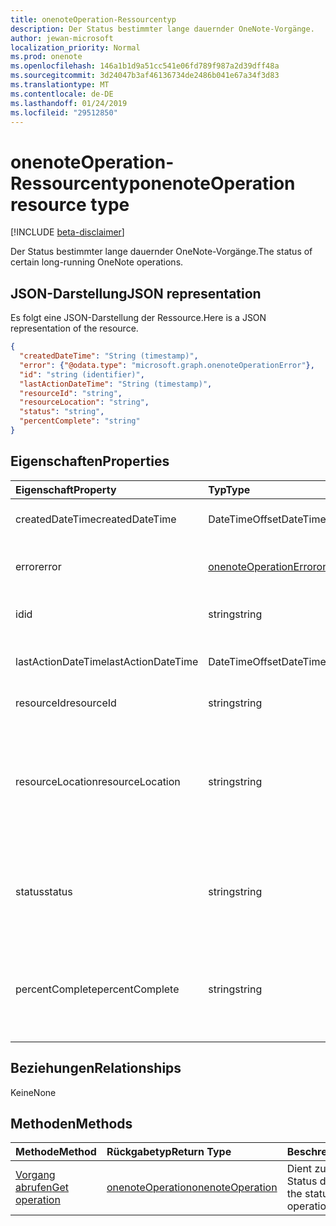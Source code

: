 ```yaml
---
title: onenoteOperation-Ressourcentyp
description: Der Status bestimmter lange dauernder OneNote-Vorgänge.
author: jewan-microsoft
localization_priority: Normal
ms.prod: onenote
ms.openlocfilehash: 146a1b1d9a51cc541e06fd789f987a2d39dff48a
ms.sourcegitcommit: 3d24047b3af46136734de2486b041e67a34f3d83
ms.translationtype: MT
ms.contentlocale: de-DE
ms.lasthandoff: 01/24/2019
ms.locfileid: "29512850"
---
```

# <a name="onenoteoperation-resource-type"></a><span data-ttu-id="861b8-103">onenoteOperation-Ressourcentyp</span><span class="sxs-lookup"><span data-stu-id="861b8-103">onenoteOperation resource type</span></span>

[!INCLUDE [beta-disclaimer](../../includes/beta-disclaimer.md)]

<span data-ttu-id="861b8-104">Der Status bestimmter lange dauernder OneNote-Vorgänge.</span><span class="sxs-lookup"><span data-stu-id="861b8-104">The status of certain long-running OneNote operations.</span></span>

## <a name="json-representation"></a><span data-ttu-id="861b8-105">JSON-Darstellung</span><span class="sxs-lookup"><span data-stu-id="861b8-105">JSON representation</span></span>

<span data-ttu-id="861b8-106">Es folgt eine JSON-Darstellung der Ressource.</span><span class="sxs-lookup"><span data-stu-id="861b8-106">Here is a JSON representation of the resource.</span></span>

<!-- {
  "blockType": "resource",
  "optionalProperties": [

  ],
  "@odata.type": "microsoft.graph.onenoteOperation"
}-->

```json
{
  "createdDateTime": "String (timestamp)",
  "error": {"@odata.type": "microsoft.graph.onenoteOperationError"},
  "id": "string (identifier)",
  "lastActionDateTime": "String (timestamp)",
  "resourceId": "string",
  "resourceLocation": "string",
  "status": "string",
  "percentComplete": "string"
}

```
## <a name="properties"></a><span data-ttu-id="861b8-107">Eigenschaften</span><span class="sxs-lookup"><span data-stu-id="861b8-107">Properties</span></span>
| <span data-ttu-id="861b8-108">Eigenschaft</span><span class="sxs-lookup"><span data-stu-id="861b8-108">Property</span></span>     | <span data-ttu-id="861b8-109">Typ</span><span class="sxs-lookup"><span data-stu-id="861b8-109">Type</span></span>   |<span data-ttu-id="861b8-110">Beschreibung</span><span class="sxs-lookup"><span data-stu-id="861b8-110">Description</span></span>|
|:---------------|:--------|:----------|
|<span data-ttu-id="861b8-111">createdDateTime</span><span class="sxs-lookup"><span data-stu-id="861b8-111">createdDateTime</span></span>| <span data-ttu-id="861b8-112">DateTimeOffset</span><span class="sxs-lookup"><span data-stu-id="861b8-112">DateTimeOffset</span></span> |<span data-ttu-id="861b8-113">Die Startzeit des Vorgangs.</span><span class="sxs-lookup"><span data-stu-id="861b8-113">The start time of the operation.</span></span>|
|<span data-ttu-id="861b8-114">error</span><span class="sxs-lookup"><span data-stu-id="861b8-114">error</span></span>|[<span data-ttu-id="861b8-115">onenoteOperationError</span><span class="sxs-lookup"><span data-stu-id="861b8-115">onenoteOperationError</span></span>](onenoteoperationerror.md)|<span data-ttu-id="861b8-116">Der Fehler, der vom Vorgang zurückgegeben wird.</span><span class="sxs-lookup"><span data-stu-id="861b8-116">The error returned by the operation.</span></span>|
|<span data-ttu-id="861b8-117">id</span><span class="sxs-lookup"><span data-stu-id="861b8-117">id</span></span>|<span data-ttu-id="861b8-118">string</span><span class="sxs-lookup"><span data-stu-id="861b8-118">string</span></span>|<span data-ttu-id="861b8-119">Die Vorgangs-ID. Schreibgeschützt.</span><span class="sxs-lookup"><span data-stu-id="861b8-119">The operation id. Read-only.</span></span>|
|<span data-ttu-id="861b8-120">lastActionDateTime</span><span class="sxs-lookup"><span data-stu-id="861b8-120">lastActionDateTime</span></span>| <span data-ttu-id="861b8-121">DateTimeOffset</span><span class="sxs-lookup"><span data-stu-id="861b8-121">DateTimeOffset</span></span> |<span data-ttu-id="861b8-122">Der Zeitpunkt der letzten Aktion des Vorgangs.</span><span class="sxs-lookup"><span data-stu-id="861b8-122">The time of the last action of the operation.</span></span>|
|<span data-ttu-id="861b8-123">resourceId</span><span class="sxs-lookup"><span data-stu-id="861b8-123">resourceId</span></span>|<span data-ttu-id="861b8-124">string</span><span class="sxs-lookup"><span data-stu-id="861b8-124">string</span></span>|<span data-ttu-id="861b8-125">Die Ressourcen-ID.</span><span class="sxs-lookup"><span data-stu-id="861b8-125">The resource id.</span></span>|
|<span data-ttu-id="861b8-126">resourceLocation</span><span class="sxs-lookup"><span data-stu-id="861b8-126">resourceLocation</span></span>|<span data-ttu-id="861b8-127">string</span><span class="sxs-lookup"><span data-stu-id="861b8-127">string</span></span>|<span data-ttu-id="861b8-p101">Der Ressourcen-URI für das Objekt. Beispielsweise der Ressource-URI für eine kopierte Seite oder einen kopierten Abschnitt.</span><span class="sxs-lookup"><span data-stu-id="861b8-p101">The resource URI for the object. For example, the resource URI for a copied page or section.</span></span> |
|<span data-ttu-id="861b8-130">status</span><span class="sxs-lookup"><span data-stu-id="861b8-130">status</span></span>|<span data-ttu-id="861b8-131">string</span><span class="sxs-lookup"><span data-stu-id="861b8-131">string</span></span>|<span data-ttu-id="861b8-132">Der aktuellen Status des Vorgangs: `notstarted`, `running`, `completed`, `failed`</span><span class="sxs-lookup"><span data-stu-id="861b8-132">The current status of the operation: `notstarted`, `running`, `completed`, `failed`</span></span> |
|<span data-ttu-id="861b8-133">percentComplete</span><span class="sxs-lookup"><span data-stu-id="861b8-133">percentComplete</span></span>|<span data-ttu-id="861b8-134">string</span><span class="sxs-lookup"><span data-stu-id="861b8-134">string</span></span>|<span data-ttu-id="861b8-135">Der abgeschlossene Prozentsatz des Vorgangs, sofern der Vorgang noch den Status `running` hat.</span><span class="sxs-lookup"><span data-stu-id="861b8-135">The operation percent complete if the operation is still in `running` status</span></span>

## <a name="relationships"></a><span data-ttu-id="861b8-136">Beziehungen</span><span class="sxs-lookup"><span data-stu-id="861b8-136">Relationships</span></span>
<span data-ttu-id="861b8-137">Keine</span><span class="sxs-lookup"><span data-stu-id="861b8-137">None</span></span>


## <a name="methods"></a><span data-ttu-id="861b8-138">Methoden</span><span class="sxs-lookup"><span data-stu-id="861b8-138">Methods</span></span>

| <span data-ttu-id="861b8-139">Methode</span><span class="sxs-lookup"><span data-stu-id="861b8-139">Method</span></span>           | <span data-ttu-id="861b8-140">Rückgabetyp</span><span class="sxs-lookup"><span data-stu-id="861b8-140">Return Type</span></span>    |<span data-ttu-id="861b8-141">Beschreibung</span><span class="sxs-lookup"><span data-stu-id="861b8-141">Description</span></span>|
|:---------------|:--------|:----------|
|[<span data-ttu-id="861b8-142">Vorgang abrufen</span><span class="sxs-lookup"><span data-stu-id="861b8-142">Get operation</span></span>](../api/onenoteoperation-get.md) | [<span data-ttu-id="861b8-143">onenoteOperation</span><span class="sxs-lookup"><span data-stu-id="861b8-143">onenoteOperation</span></span>](onenoteoperation.md) |<span data-ttu-id="861b8-144">Dient zum Abrufen des Status des Vorgangs.</span><span class="sxs-lookup"><span data-stu-id="861b8-144">Get the status of the operation.</span></span> |

<!-- uuid: 8fcb5dbc-d5aa-4681-8e31-b001d5168d79
2015-10-25 14:57:30 UTC -->
<!--
{
  "type": "#page.annotation",
  "description": "onenoteOperation resource",
  "keywords": "",
  "section": "documentation",
  "tocPath": "",
  "suppressions": [
    "Error: /api-reference/beta/resources/onenoteoperation.md:\r\n      Exception processing links.\r\n    System.ArgumentException: Link Definition was null. Link text: !INCLUDE [beta-disclaimer](../../includes/beta-disclaimer.md)\r\n      at ApiDoctor.Validation.DocFile.get_LinkDestinations()\r\n      at ApiDoctor.Validation.DocSet.ValidateLinks(Boolean includeWarnings, String[] relativePathForFiles, IssueLogger issues, Boolean requireFilenameCaseMatch, Boolean printOrphanedFiles)"
  ]
}
-->
